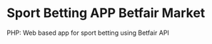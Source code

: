 <h1>Sport Betting APP Betfair Market</h1>
<p>
PHP: Web based app for sport betting using Betfair API
</p>
